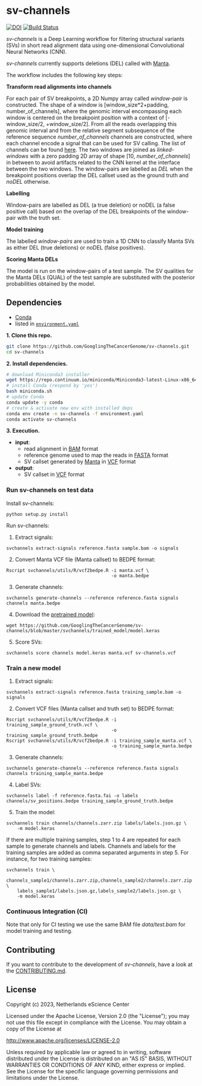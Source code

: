 # sv-channels

[![DOI](https://zenodo.org/badge/DOI/10.5281/zenodo.4584797.svg)](https://doi.org/10.5281/zenodo.4584797)
[![Build Status](https://travis-ci.org/GooglingTheCancerGenome/sv-channels.svg?branch=master)](https://travis-ci.org/GooglingTheCancerGenome/sv-channels)

*sv-channels* is a Deep Learning workflow for filtering structural variants (SVs) in short read alignment data using 
one-dimensional Convolutional Neural Networks (CNN).

*sv-channels* currently supports deletions (DEL) called with [Manta](https://github.com/Illumina/manta).

The workflow includes the following key steps:

**Transform read alignments into channels**

For each pair of SV breakpoints, a 2D Numpy array called *window-pair* is constructed. The shape of a window is
[window_size*2+padding, number_of_channels], where the genomic interval encompassing each window is centered on the 
breakpoint position with a context of [-window_size/2, +window_size/2]. From all the reads overlapping this genomic 
interval and from the relative segment subsequence of the reference sequence *number_of_channels* channels are 
constructed, where each channel encode a signal that can be used for SV calling. The list of channels can be 
found [here](doc/channels_list.md). The two windows are joined as *linked-windows* with a zero padding 2D array of 
shape [10, *number_of_channels*] in between to avoid artifacts related to the CNN kernel at the interface between the 
two windows. The window-pairs are labelled as *DEL* when the breakpoint positions overlap the DEL callset used as 
the ground truth and *noDEL* otherwise.

**Labelling**

Window-pairs are labelled as DEL (a true deletion) or noDEL (a false positive call)
based on the overlap of the DEL breakpoints of the window-pair with the truth set.

**Model training**

The labelled *window-pairs* are used to train a 1D CNN to classify Manta SVs as either DEL (true deletions)
or noDEL (false positives).

**Scoring Manta DELs**

The model is run on the window-pairs of a test sample. The SV qualities for the Manta DELs (QUAL) of the test
sample are substituted with the posterior probabilities obtained by the model.

## Dependencies

-   [Conda](https://conda.io/)
-   listed in [`environment.yaml`](/environment.yaml)

**1. Clone this repo.**

```bash
git clone https://github.com/GooglingTheCancerGenome/sv-channels.git
cd sv-channels
```

**2. Install dependencies.**

```bash
# download Miniconda3 installer
wget https://repo.continuum.io/miniconda/Miniconda3-latest-Linux-x86_64.sh -O miniconda.sh
# install Conda (respond by 'yes')
bash miniconda.sh
# update Conda
conda update -y conda
# create & activate new env with installed deps
conda env create -n sv-channels -f environment.yaml
conda activate sv-channels
```

**3. Execution.**

-   **input**:
    - read alignment in [BAM](https://samtools.github.io/hts-specs/SAMv1.pdf) format
    - reference genome used to map the reads in [FASTA](https://www.ncbi.nlm.nih.gov/BLAST/fasta.shtml) format
    - SV callset generated by [Manta](https://github.com/GooglingTheCancerGenome/sv-callers) in [VCF](https://samtools.github.io/hts-specs/VCFv4.3.pdf) format
-   **output**:
    - SV callset in [VCF](https://samtools.github.io/hts-specs/VCFv4.3.pdf) format

### Run sv-channels on test data
Install sv-channels:
```commandline
python setup.py install
```
Run sv-channels:
1. Extract signals:
```commandline
svchannels extract-signals reference.fasta sample.bam -o signals
```
2. Convert Manta VCF file (Manta callset) to BEDPE format:
```commandline
Rscript svchannels/utils/R/vcf2bedpe.R -i manta.vcf \
                                       -o manta.bedpe
```
3. Generate channels:
```commandline
svchannels generate-channels --reference reference.fasta signals channels manta.bedpe
```
4. Download the [pretrained model](https://github.com/GooglingTheCancerGenome/sv-channels/tree/master/svchannels/trained_model):
```commandline
wget https://github.com/GooglingTheCancerGenome/sv-channels/blob/master/svchannels/trained_model/model.keras
```
5. Score SVs:
```commandline
svchannels score channels model.keras manta.vcf sv-channels.vcf
```

### Train a new model
1. Extract signals:
```commandline
svchannels extract-signals reference.fasta training_sample.bam -o signals
```
2. Convert VCF files (Manta callset and truth set) to BEDPE format:
```commandline
Rscript svchannels/utils/R/vcf2bedpe.R -i training_sample_ground_truth.vcf \
                                       -o training_sample_ground_truth.bedpe
Rscript svchannels/utils/R/vcf2bedpe.R -i training_sample_manta.vcf \
                                       -o training_sample_manta.bedpe
```
3. Generate channels:
```commandline
svchannels generate-channels --reference reference.fasta signals channels training_sample_manta.bedpe
```
4. Label SVs:
```commandline
svchannels label -f reference.fasta.fai -o labels channels/sv_positions.bedpe training_sample_ground_truth.bedpe
```
5. Train the model:
```commandline
svchannels train channels/channels.zarr.zip labels/labels.json.gz \
    -m model.keras
```
If there are multiple training samples, step 1 to 4 are repeated for each sample to generate channels and labels.
Channels and labels for the training samples are added as comma separated arguments in step 5.
For instance, for two training samples:
```commandline
svchannels train \
    channels_sample1/channels.zarr.zip,channels_sample2/channels.zarr.zip \
    labels_sample1/labels.json.gz,labels_sample2/labels.json.gz \
    -m model.keras
```

### Continuous Integration (CI)
Note that only for CI testing we use the same BAM file
_data/test.bam_ for model training and testing.

## Contributing

If you want to contribute to the development of _sv-channels_,
have a look at the [CONTRIBUTING.md](CONTRIBUTING.md).

## License

Copyright (c) 2023, Netherlands eScience Center

Licensed under the Apache License, Version 2.0 (the "License");
you may not use this file except in compliance with the License.
You may obtain a copy of the License at

http://www.apache.org/licenses/LICENSE-2.0

Unless required by applicable law or agreed to in writing, software
distributed under the License is distributed on an "AS IS" BASIS,
WITHOUT WARRANTIES OR CONDITIONS OF ANY KIND, either express or implied.
See the License for the specific language governing permissions and
limitations under the License.
